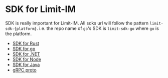 # SDK for Limit-IM

SDK is really important for Limit-IM. All sdks url will follow the pattern `limit-sdk-{platform}`.
i.e. the repo name of `go`'s SDK is `limit-sdk-go` where `go` is the platform.

- [SDK for Rust](https://github.com/Limit-IM/limit-sdk-rust)
- [SDK for go  ](https://github.com/Limit-IM/limit-sdk-go)
- [SDK for .NET](https://github.com/Limit-IM/limit-sdk-dotnet)
- [SDK for Node](https://github.com/Limit-IM/limit-sdk-node)
- [SDK for Java](https://github.com/Limit-IM/limit-sdk-java)
- [gRPC proto](https://github.com/Limit-IM/limit-proto)

